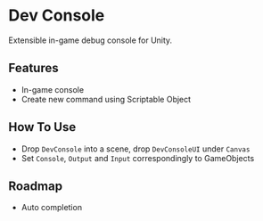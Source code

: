 # Dev Console
Extensible in-game debug console for Unity.

## Features
- In-game console
- Create new command using Scriptable Object

## How To Use
- Drop `DevConsole` into a scene, drop `DevConsoleUI` under `Canvas`
- Set `Console`, `Output` and `Input` correspondingly to GameObjects

## Roadmap
- Auto completion
